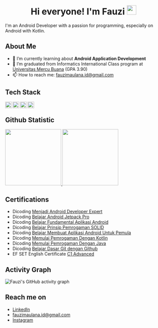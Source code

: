 
<h1 align="center">Hi everyone! I'm Fauzi <img src="https://raw.githubusercontent.com/MartinHeinz/MartinHeinz/master/wave.gif" width="30px"></h1>

I'm an Android Developer with a passion for programming, especially on Android with Kotlin.

## About Me
- 🌱 I’m currently learning about **Android Application Development**
- 🔭 I’m graduated from Informatics International Class program at [Universitas Mercu Buana](https://mercubuana.ac.id/id) (GPA 3.90)
- 📫 How to reach me: fauzimaulana.id@gmail.com
 
## Tech Stack
  <a href="https://kotlinlang.org/"><img align="left" alt="Kotlin" title="Kotlin" width="21px" src="https://upload.wikimedia.org/wikipedia/commons/thumb/7/74/Kotlin_Icon.png/600px-Kotlin_Icon.png" /></a>
  <a href="https://www.java.com/"><img align="left" alt="Java" title="Java" width="21px" src="https://brandslogos.com/wp-content/uploads/images/large/java-logo-1.png" /></a>
  <a href="https://www.mysql.com/"><img align="left" alt="MySQL" title="MySQL" width="21px" src="https://erudisi.com/wp-content/uploads/2015/09/mysql-logo.png" /></a>
  <a href="https://www.python.org/"><img align="left" alt="Python" title="Python" width="21px" src="https://upload.wikimedia.org/wikipedia/commons/thumb/c/c3/Python-logo-notext.svg/110px-Python-logo-notext.svg.png?20100317150552" /></a>
  <br>
  
## Github Statistic
<p align="left">
<a href="https://github.com/fauzimaulanaid">
  <img height="180em" src="https://github-readme-stats-eight-theta.vercel.app/api?username=fauzimaulanaid&show_icons=true&theme=algolia&include_all_commits=true&count_private=true"/>
  <img height="180em" src="https://github-readme-stats-eight-theta.vercel.app/api/top-langs/?username=fauzimaulanaid&layout=compact&langs_count=8&theme=algolia"/>
</a>
</p>

## Certifications
- Dicoding [Menjadi Android Developer Expert](https://www.dicoding.com/certificates/EYX427QQ5ZDL)
- Dicoding [Belajar Android Jetpack Pro](https://www.dicoding.com/certificates/1OP8L922LZQK)
- Dicoding [Belajar Fundamental Aplikasi Android](https://www.dicoding.com/certificates/EYX476O1JXDL)
- Dicoding [Belajar Prinsip Pemrogaman SOLID](https://www.dicoding.com/certificates/N72ZDGNDQZYW)
- Dicoding [Belajar Membuat Aplikasi Android Untuk Pemula](https://www.dicoding.com/certificates/2VX32JD6NPYQ)
- Dicoding [Memulai Pemrogaman Dengan Kotlin](https://www.dicoding.com/certificates/1OP8DWY58PQK)
- Dicoding [Memulai Pemrogaman Dengan Java](https://www.dicoding.com/certificates/NVP7K1E5RZR0)
- Dicoding [Belajar Dasar Git dengan Github](https://www.dicoding.com/certificates/N9ZO77678ZG5)
- EF SET English Certificate [C1 Advanced](https://efset.org/cert/ZvWTUz)

## Activity Graph
![Fauzi's GitHub activity graph](https://activity-graph.herokuapp.com/graph?username=fauzimaulanaid&hide_border=true&theme=redical)

## Reach me on
- <a href="https://linkedin.com/in/fauzimaulana/">LinkedIn</a>
- fauzimaulana.id@gmail.com
- <a href="https://instagram.com/fauzimaulana.id">Instagram</a>



<!---
fauzimaulanaid/fauzimaulanaid is a ✨ special ✨ repository because its `README.md` (this file) appears on your GitHub profile.
You can click the Preview link to take a look at your changes.
- 👋 Hi, I’m @fauzimaulanaid
- 👀 I’m interested in ...
- 🌱 I’m currently learning ...
- 💞️ I’m looking to collaborate on ...
- 📫 How to reach me ...

##  Views and Followers
<a href="https://github.com/alfendio/github-profile-views-counter">
    <img src="https://komarev.com/ghpvc/?username=fauzimaulanaid">
</a>
<a href="https://github.com/alfendio?tab=followers"><img src="https://img.shields.io/github/followers/fauzimaulanaid?label=Followers&style=social" alt="GitHub Badge"></a>
--->

